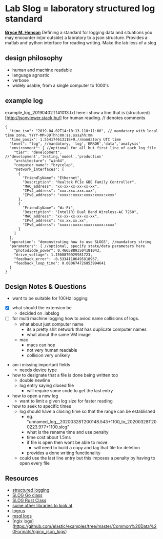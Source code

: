 # Lab Slog = laboratory structured log standard 
**[Bryce M. Henson](https://github.com/brycehenson)**
Defining a standard for logging data and situations you may encounter in(or outside) a labratory to a json structure. Provides a matlab and python interface for reading writing. Make the lab less of a slog


## design philosophy
- human and machine readable
- language agnostic
- verbose
- widely usable, from a single computer to 1000's




## example log
example_log_20190402T141013.txt
here i show a line that is  (structured)[http://jsonviewer.stack.hu/] for human reading. // denotes comments
```json5
{
  "time_iso": "2019-04-02T14:10:13.110+11:00", // mandatory with local time zone, YYYY-MM-DDThh:mm:ss.sss±hh:mm
  "time_posix": 1.55417461311E+9,//mandatory UTC time
  "level": "log", //mandatory, 'log','ERROR','data','analysis' 
  "environment": { //optional for all but first line of each log file
    "tier": "development", //'development','testing,'model','production'
    "architecture": "win64",
    "computer_name": "brycelap",
    "network_interfaces": [
      {
        "FriendlyName": "Ethernet",
        "Description": "Realtek PCIe GBE Family Controller",
        "MAC_address": "xx-xx-xx-xx-xx-xx",
        "IPv4_address": "xxx.xxx.xxx.xxx",
        "IPv6_address": "xxxx::xxxx:xxxx:xxxx:xxxx"
      },
      {
        "FriendlyName": "Wi-Fi",
        "Description": "Intel(R) Dual Band Wireless-AC 7260",
        "MAC_address": "xx-xx-xx-xx-xx-xx",
        "IPv4_address": "xx.xx.xx.xx",
        "IPv6_address": "xxxx::xxxx:xxxx:xxxx:xxxx"
      }
    ]
  },
  "operation": "demonstrating how to use SLOGS", //mandatory string
  "parameters": { //optional, specify state/data parameters here
    "photodiode_power": 0.46658893504181043,
    "drive_voltage": 1.1508870929981723,
    "feedback_error": -0.53341106495818957,
    "feedback_loop_time": 0.080674726853994641
  }
}
```	

## Design Notes & Questions
- want to be suitable for 100Hz logging
- [x] what should the extension be 
  - decided on .labslog
- [ ] for multi machine logging how to aviod name collisions of logs.
  - what about just computer name
    - its a pretty shit network that has duplicate computer names
	- what about the same VM image
  - mac
    - macs can hop
	- not very human readable
	- collision very unlikely
- am i missing important fields
  - needs device type
- how to designate that a file is done being written too
  - double newline
  - log entry saying closed file
    - will require some code to get the last entry
- how to open a new log
  - want to limit a given log size for faster reading
- how to seek to specific times
  - log should have a closing time so that the range can be established
    - eg. "unnamed_log__20200328T200148.543+1100_to_20200328T200223.977+1100.slog"
    - what is the rename time and use penalty
    - time cost about 1.5ms
	- if file is open then wont be able to move
	  - will need to build a copy and tag that file for deletion
	- provides a done writing functionality
  - could use the last line entry but this imposes a penalty by having to open every file
  
  
  

## Resources

- [structured logging](https://stackify.com/what-is-structured-logging-and-why-developers-need-it/)
- [SLOG Go class](https://github.com/cdr/slog)
- [SLOG Rust Class](https://github.com/slog-rs/slog)
- [some other libraries to look at](https://www.kartar.net/2015/12/structured-logging/)
- [logrus](https://github.com/Sirupsen/logrus)
- [msql logs](https://mysqlserverteam.com/audit-logs-json-format-logging/)
- [ngix logs] (https://github.com/elastic/examples/tree/master/Common%20Data%20Formats/nginx_json_logs)
